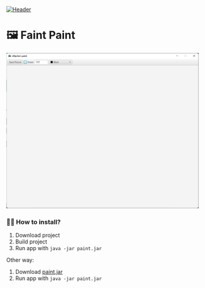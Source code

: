 [![Header](https://github.com/st0pcha/st0pcha/blob/main/assets/header.png)](https://st0pcha.github.io/)

# 🖼️ Faint Paint
[![Screenshot](./assets/app.png)](https://github.com/st0pcha)

### 🏃‍♂️ How to install?
1. Download project
2. Build project
3. Run app with `java -jar paint.jar`

Other way:
1. Download [paint.jar](https://github.com/st0pcha/paint-javafx/releases/download/paint/paint.jar)
2. Run app with `java -jar paint.jar`

